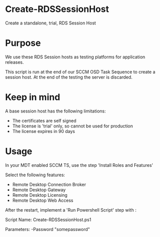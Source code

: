 # Create-RDSSessionHost
Create a standalone, trial, RDS Session Host

# Purpose
We use these RDS Session hosts as testing platforms for application releases.

This script is run at the end of our SCCM OSD Task Sequence to create a session host. At the end of the testing the server is discarded.

# Keep in mind

A base session host has the following limitations:

* The certificates are self signed
* The license is 'trial' only, so cannot be used for production
* The license expires in 90 days

# Usage

In your MDT enabled SCCM TS, use the step 'Install Roles and Features'

Select the following features:

* Remote Desktop Connection Broker
* Remote Desktop Gateway
* Remote Desktop Licensing
* Remote Desktop Web Access

After the restart, implement a 'Run Powershell Script' step with :

Script Name:
    Create-RDSSessionHost.ps1

Parameters:
    -Password "somepassword"